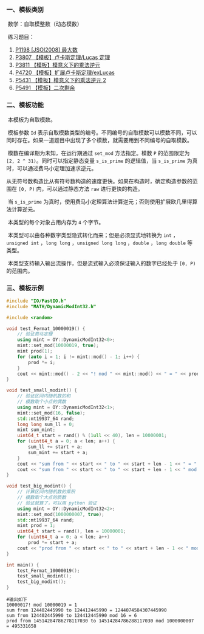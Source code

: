 ### 一、模板类别

​	数学：自取模整数（动态模数）

​	练习题目：

1. [P1198 [JSOI2008] 最大数](https://www.luogu.com.cn/problem/P1198)
2. [P3807 【模板】卢卡斯定理/Lucas 定理](https://www.luogu.com.cn/problem/P3807)
3. [P3811 【模板】模意义下的乘法逆元](https://www.luogu.com.cn/problem/P3811)
4. [P4720 【模板】扩展卢卡斯定理/exLucas](https://www.luogu.com.cn/problem/P4720)
5. [P5431 【模板】模意义下的乘法逆元 2](https://www.luogu.com.cn/problem/P5431)
6. [P5491 【模板】二次剩余](https://www.luogu.com.cn/problem/P5491)

### 二、模板功能

​	本模板为自取模数。

​	模板参数 `Id` 表示自取模数类型的编号。不同编号的自取模数可以模数不同，可以同时存在。如果一道题目中出现了多个模数，就需要用到不同编号的自取模数。

​	模数在编译期为未知，在运行期通过 `set_mod` 方法指定。模数 `P` 的范围限定为 `[2, 2 ^ 31)`。同时可以指定静态变量 `s_is_prime` 的逻辑值，当 `s_is_prime` 为真时，可以通过费马小定理加速求逆元。

​	从无符号数构造比从有符号数构造的速度更快。如果在构造时，确定构造参数的范围在 `[0, P)` 内，可以通过静态方法 `raw` 进行更快的构造。

​	当 `s_is_prime` 为真时，使用费马小定理算法计算逆元；否则使用扩展欧几里得算法计算逆元。

​	本类型的每个对象占用内存为 `4` 个字节。

​	本类型可以由各种数字类型隐式转化而来；但是必须显式地转换为 `int` ，`unsigned int` ，`long long` ，`unsigned long long` ，`double` ，`long double` 等类型。

​	本类型支持输入输出流操作，但是流式输入必须保证输入的数字已经处于 `[0, P)` 的范围内。

### 三、模板示例

```c++
#include "IO/FastIO.h"
#include "MATH/DynamicModInt32.h"

#include <random>

void test_Fermat_10000019() {
    // 验证费马定理
    using mint = OY::DynamicModInt32<0>;
    mint::set_mod(10000019, true);
    mint prod(1);
    for (auto i = 1; i != mint::mod() - 1; i++) {
        prod *= i;
    }
    cout << mint::mod() - 2 << "! mod " << mint::mod() << " = " << prod << endl;
}

void test_small_modint() {
    // 验证区间内随机数的和
    // 模数取个小点的偶数
    using mint = OY::DynamicModInt32<1>;
    mint::set_mod(16, false);
    std::mt19937_64 rand;
    long long sum_ll = 0;
    mint sum_mint;
    uint64_t start = rand() % (1ull << 40), len = 10000001;
    for (uint64_t a = 0; a < len; a++) {
        sum_ll += start + a;
        sum_mint += start + a;
    }
    cout << "sum from " << start << " to " << start + len - 1 << " = " << sum_ll << endl;
    cout << "sum from " << start << " to " << start + len - 1 << " mod " << mint::mod() << " = " << sum_mint << endl;
}

void test_big_modint() {
    // 计算区间内随机数的乘积
    // 模数取个大点的质数
    // 验证就算了，可以用 python 验证
    using mint = OY::DynamicModInt32<2>;
    mint::set_mod(1000000007, true);
    std::mt19937_64 rand;
    mint prod = 1;
    uint64_t start = rand(), len = 10000001;
    for (uint64_t a = 0; a < len; a++)
        prod *= start + a;
    cout << "prod from " << start << " to " << start + len - 1 << " mod " << mint::mod() << " = " << prod << endl;
}

int main() {
    test_Fermat_10000019();
    test_small_modint();
    test_big_modint();
}
```

```
#输出如下
10000017! mod 10000019 = 1
sum from 124402445990 to 124412445990 = 1244074584307445990
sum from 124402445990 to 124412445990 mod 16 = 6
prod from 14514284786278117030 to 14514284786288117030 mod 1000000007 = 495331658

```

